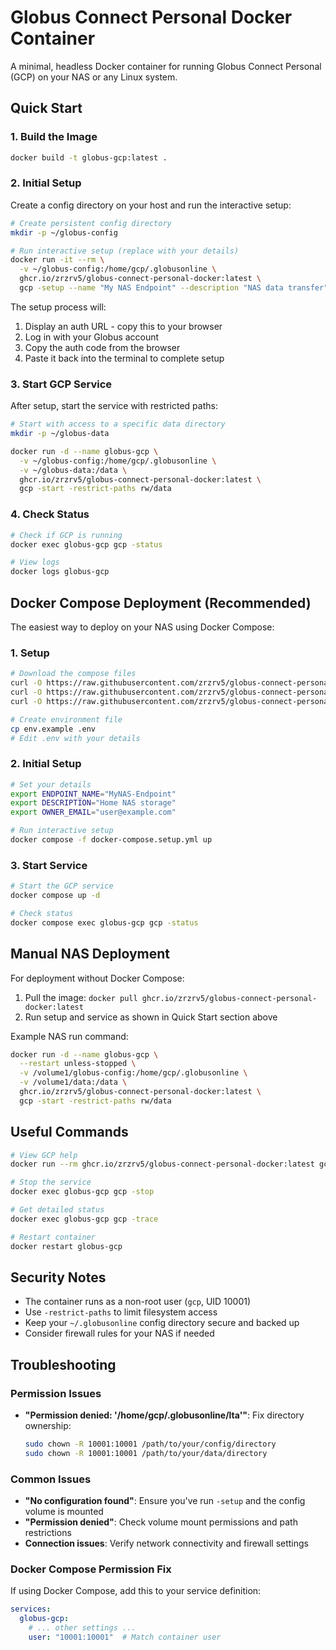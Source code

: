 # Globus Connect Personal Docker Container

A minimal, headless Docker container for running Globus Connect Personal (GCP) on your NAS or any Linux system.

## Quick Start

### 1. Build the Image

```bash
docker build -t globus-gcp:latest .
```

### 2. Initial Setup

Create a config directory on your host and run the interactive setup:

```bash
# Create persistent config directory
mkdir -p ~/globus-config

# Run interactive setup (replace with your details)
docker run -it --rm \
  -v ~/globus-config:/home/gcp/.globusonline \
  ghcr.io/zrzrv5/globus-connect-personal-docker:latest \
  gcp -setup --name "My NAS Endpoint" --description "NAS data transfer" --owner your-email@domain.com
```

The setup process will:
1. Display an auth URL - copy this to your browser
2. Log in with your Globus account 
3. Copy the auth code from the browser
4. Paste it back into the terminal to complete setup

### 3. Start GCP Service

After setup, start the service with restricted paths:

```bash
# Start with access to a specific data directory
mkdir -p ~/globus-data

docker run -d --name globus-gcp \
  -v ~/globus-config:/home/gcp/.globusonline \
  -v ~/globus-data:/data \
  ghcr.io/zrzrv5/globus-connect-personal-docker:latest \
  gcp -start -restrict-paths rw/data
```

### 4. Check Status

```bash
# Check if GCP is running
docker exec globus-gcp gcp -status

# View logs
docker logs globus-gcp
```

## Docker Compose Deployment (Recommended)

The easiest way to deploy on your NAS using Docker Compose:

### 1. Setup
```bash
# Download the compose files
curl -O https://raw.githubusercontent.com/zrzrv5/globus-connect-personal-docker/main/docker-compose.yml
curl -O https://raw.githubusercontent.com/zrzrv5/globus-connect-personal-docker/main/docker-compose.setup.yml
curl -O https://raw.githubusercontent.com/zrzrv5/globus-connect-personal-docker/main/env.example

# Create environment file
cp env.example .env
# Edit .env with your details
```

### 2. Initial Setup
```bash
# Set your details
export ENDPOINT_NAME="MyNAS-Endpoint"
export DESCRIPTION="Home NAS storage"
export OWNER_EMAIL="user@example.com"

# Run interactive setup
docker compose -f docker-compose.setup.yml up
```

### 3. Start Service
```bash
# Start the GCP service
docker compose up -d

# Check status
docker compose exec globus-gcp gcp -status
```

## Manual NAS Deployment

For deployment without Docker Compose:

1. Pull the image: `docker pull ghcr.io/zrzrv5/globus-connect-personal-docker:latest`
2. Run setup and service as shown in Quick Start section above

Example NAS run command:
```bash
docker run -d --name globus-gcp \
  --restart unless-stopped \
  -v /volume1/globus-config:/home/gcp/.globusonline \
  -v /volume1/data:/data \
  ghcr.io/zrzrv5/globus-connect-personal-docker:latest \
  gcp -start -restrict-paths rw/data
```

## Useful Commands

```bash
# View GCP help
docker run --rm ghcr.io/zrzrv5/globus-connect-personal-docker:latest gcp -help

# Stop the service
docker exec globus-gcp gcp -stop

# Get detailed status
docker exec globus-gcp gcp -trace

# Restart container
docker restart globus-gcp
```

## Security Notes

- The container runs as a non-root user (`gcp`, UID 10001)
- Use `-restrict-paths` to limit filesystem access
- Keep your `~/.globusonline` config directory secure and backed up
- Consider firewall rules for your NAS if needed

## Troubleshooting

### Permission Issues
- **"Permission denied: '/home/gcp/.globusonline/lta'"**: Fix directory ownership:
  ```bash
  sudo chown -R 10001:10001 /path/to/your/config/directory
  sudo chown -R 10001:10001 /path/to/your/data/directory
  ```

### Common Issues
- **"No configuration found"**: Ensure you've run `-setup` and the config volume is mounted
- **"Permission denied"**: Check volume mount permissions and path restrictions  
- **Connection issues**: Verify network connectivity and firewall settings

### Docker Compose Permission Fix
If using Docker Compose, add this to your service definition:
```yaml
services:
  globus-gcp:
    # ... other settings ...
    user: "10001:10001"  # Match container user
```
